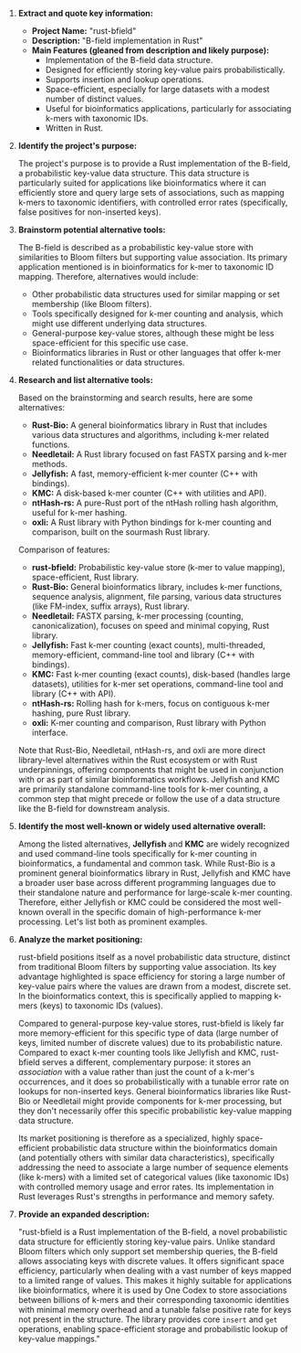 1.  **Extract and quote key information:**

    *   **Project Name:** "rust-bfield"
    *   **Description:** "B-field implementation in Rust"
    *   **Main Features (gleaned from description and likely purpose):**
        *   Implementation of the B-field data structure.
        *   Designed for efficiently storing key-value pairs probabilistically.
        *   Supports insertion and lookup operations.
        *   Space-efficient, especially for large datasets with a modest number of distinct values.
        *   Useful for bioinformatics applications, particularly for associating k-mers with taxonomic IDs.
        *   Written in Rust.

2.  **Identify the project's purpose:**

    The project's purpose is to provide a Rust implementation of the B-field, a probabilistic key-value data structure. This data structure is particularly suited for applications like bioinformatics where it can efficiently store and query large sets of associations, such as mapping k-mers to taxonomic identifiers, with controlled error rates (specifically, false positives for non-inserted keys).

3.  **Brainstorm potential alternative tools:**

    The B-field is described as a probabilistic key-value store with similarities to Bloom filters but supporting value association. Its primary application mentioned is in bioinformatics for k-mer to taxonomic ID mapping. Therefore, alternatives would include:

    *   Other probabilistic data structures used for similar mapping or set membership (like Bloom filters).
    *   Tools specifically designed for k-mer counting and analysis, which might use different underlying data structures.
    *   General-purpose key-value stores, although these might be less space-efficient for this specific use case.
    *   Bioinformatics libraries in Rust or other languages that offer k-mer related functionalities or data structures.

4.  **Research and list alternative tools:**

    Based on the brainstorming and search results, here are some alternatives:

    *   **Rust-Bio:** A general bioinformatics library in Rust that includes various data structures and algorithms, including k-mer related functions.
    *   **Needletail:** A Rust library focused on fast FASTX parsing and k-mer methods.
    *   **Jellyfish:** A fast, memory-efficient k-mer counter (C++ with bindings).
    *   **KMC:** A disk-based k-mer counter (C++ with utilities and API).
    *   **ntHash-rs:** A pure-Rust port of the ntHash rolling hash algorithm, useful for k-mer hashing.
    *   **oxli:** A Rust library with Python bindings for k-mer counting and comparison, built on the sourmash Rust library.

    Comparison of features:

    *   **rust-bfield:** Probabilistic key-value store (k-mer to value mapping), space-efficient, Rust library.
    *   **Rust-Bio:** General bioinformatics library, includes k-mer functions, sequence analysis, alignment, file parsing, various data structures (like FM-index, suffix arrays), Rust library.
    *   **Needletail:** FASTX parsing, k-mer processing (counting, canonicalization), focuses on speed and minimal copying, Rust library.
    *   **Jellyfish:** Fast k-mer counting (exact counts), multi-threaded, memory-efficient, command-line tool and library (C++ with bindings).
    *   **KMC:** Fast k-mer counting (exact counts), disk-based (handles large datasets), utilities for k-mer set operations, command-line tool and library (C++ with API).
    *   **ntHash-rs:** Rolling hash for k-mers, focus on contiguous k-mer hashing, pure Rust library.
    *   **oxli:** K-mer counting and comparison, Rust library with Python interface.

    Note that Rust-Bio, Needletail, ntHash-rs, and oxli are more direct library-level alternatives within the Rust ecosystem or with Rust underpinnings, offering components that might be used in conjunction with or as part of similar bioinformatics workflows. Jellyfish and KMC are primarily standalone command-line tools for k-mer counting, a common step that might precede or follow the use of a data structure like the B-field for downstream analysis.

5.  **Identify the most well-known or widely used alternative overall:**

    Among the listed alternatives, **Jellyfish** and **KMC** are widely recognized and used command-line tools specifically for k-mer counting in bioinformatics, a fundamental and common task. While Rust-Bio is a prominent general bioinformatics library in Rust, Jellyfish and KMC have a broader user base across different programming languages due to their standalone nature and performance for large-scale k-mer counting. Therefore, either Jellyfish or KMC could be considered the most well-known overall in the specific domain of high-performance k-mer processing. Let's list both as prominent examples.

6.  **Analyze the market positioning:**

    rust-bfield positions itself as a novel probabilistic data structure, distinct from traditional Bloom filters by supporting value association. Its key advantage highlighted is space efficiency for storing a large number of key-value pairs where the values are drawn from a modest, discrete set. In the bioinformatics context, this is specifically applied to mapping k-mers (keys) to taxonomic IDs (values).

    Compared to general-purpose key-value stores, rust-bfield is likely far more memory-efficient for this specific type of data (large number of keys, limited number of discrete values) due to its probabilistic nature. Compared to exact k-mer counting tools like Jellyfish and KMC, rust-bfield serves a different, complementary purpose: it stores an *association* with a value rather than just the count of a k-mer's occurrences, and it does so probabilistically with a tunable error rate on lookups for non-inserted keys. General bioinformatics libraries like Rust-Bio or Needletail might provide components for k-mer processing, but they don't necessarily offer this specific probabilistic key-value mapping data structure.

    Its market positioning is therefore as a specialized, highly space-efficient probabilistic data structure within the bioinformatics domain (and potentially others with similar data characteristics), specifically addressing the need to associate a large number of sequence elements (like k-mers) with a limited set of categorical values (like taxonomic IDs) with controlled memory usage and error rates. Its implementation in Rust leverages Rust's strengths in performance and memory safety.

7.  **Provide an expanded description:**

    "rust-bfield is a Rust implementation of the B-field, a novel probabilistic data structure for efficiently storing key-value pairs. Unlike standard Bloom filters which only support set membership queries, the B-field allows associating keys with discrete values. It offers significant space efficiency, particularly when dealing with a vast number of keys mapped to a limited range of values. This makes it highly suitable for applications like bioinformatics, where it is used by One Codex to store associations between billions of k-mers and their corresponding taxonomic identities with minimal memory overhead and a tunable false positive rate for keys not present in the structure. The library provides core `insert` and `get` operations, enabling space-efficient storage and probabilistic lookup of key-value mappings."